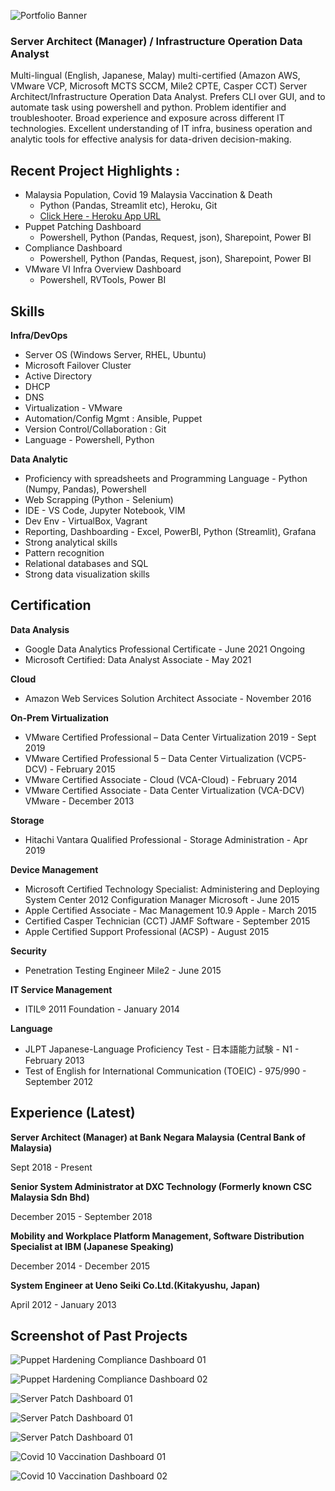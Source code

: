 ![Portfolio Banner](/images/MM_Portfolio_Banner.png)

### Server Architect (Manager) / Infrastructure Operation Data Analyst

Multi-lingual (English, Japanese, Malay) multi-certified (Amazon AWS, VMware VCP, Microsoft MCTS SCCM, Mile2 CPTE, Casper CCT) Server Architect/Infrastructure Operation Data Analyst. Prefers CLI over GUI, and to automate task using powershell and python. Problem identifier and troubleshooter. Broad experience and exposure across different IT technologies.  Excellent understanding of IT infra, business operation and analytic tools for effective analysis for data-driven decision-making.

## Recent Project Highlights :
* Malaysia Population, Covid 19 Malaysia Vaccination & Death 
  - Python (Pandas, Streamlit etc), Heroku, Git
  - [Click Here - Heroku App URL](http://moh-vaccination-mm.herokuapp.com/)
* Puppet Patching Dashboard 
  - Powershell, Python (Pandas, Request, json), Sharepoint, Power BI
* Compliance Dashboard 
  - Powershell, Python (Pandas, Request, json), Sharepoint, Power BI
* VMware VI Infra Overview Dashboard
  - Powershell, RVTools, Power BI

## Skills
**Infra/DevOps**
 - Server OS (Windows Server, RHEL, Ubuntu) 
 - Microsoft Failover Cluster
 - Active Directory 
 - DHCP 
 - DNS
 - Virtualization - VMware
 - Automation/Config Mgmt : Ansible, Puppet
 - Version Control/Collaboration : Git 
 - Language - Powershell, Python  

**Data Analytic**
 - Proficiency with spreadsheets and Programming Language - Python (Numpy, Pandas), Powershell
 - Web Scrapping (Python - Selenium) 
 - IDE - VS Code, Jupyter Notebook, VIM 
 - Dev Env - VirtualBox, Vagrant 
 - Reporting, Dashboarding - Excel, PowerBI, Python (Streamlit), Grafana 
 - Strong analytical skills 
 - Pattern recognition 
 - Relational databases and SQL 
 - Strong data visualization skills 


## Certification

**Data Analysis**
* Google Data Analytics Professional Certificate - June 2021 Ongoing
* Microsoft Certified: Data Analyst Associate - May 2021

**Cloud**
* Amazon Web Services Solution Architect Associate - November 2016

**On-Prem Virtualization**
* VMware Certified Professional – Data Center Virtualization 2019 - Sept 2019
* VMware Certified Professional 5 – Data Center Virtualization (VCP5-DCV) - February 2015
* VMware Certified Associate - Cloud (VCA-Cloud) - February 2014
* VMware Certified Associate - Data Center Virtualization (VCA-DCV) VMware - December 2013

**Storage**
* Hitachi Vantara Qualified Professional - Storage Administration - Apr 2019

**Device Management**
* Microsoft Certified Technology Specialist: Administering and Deploying System Center 2012 Configuration Manager Microsoft - June 2015 
* Apple Certified Associate - Mac Management 10.9 Apple - March 2015 
* Certified Casper Technician (CCT) JAMF Software - September 2015 
* Apple Certified Support Professional (ACSP) - August 2015

**Security**
* Penetration Testing Engineer Mile2 - June 2015 

**IT Service Management**
* ITIL® 2011 Foundation - January 2014

**Language**
* JLPT Japanese-Language Proficiency Test - 日本語能力試験 - N1 - February 2013
* Test of English for International Communication (TOEIC) - 975/990 - September 2012

## Experience (Latest)
**Server Architect (Manager) at Bank Negara Malaysia (Central Bank of Malaysia)**

Sept 2018 - Present

**Senior System Administrator at DXC Technology (Formerly known CSC Malaysia Sdn Bhd)**

December 2015 - September 2018

**Mobility and Workplace Platform Management,  Software Distribution Specialist at IBM (Japanese Speaking)**

December 2014 - December 2015 

**System Engineer at Ueno Seiki Co.Ltd.(Kitakyushu, Japan)**

April 2012 - January 2013

## Screenshot of Past Projects

![Puppet Hardening Compliance Dashboard 01](/images/002-Compliance-01.png)

![Puppet Hardening Compliance Dashboard 02](/images/002-Compliance-02.png)

![Server Patch Dashboard 01](/images/003-Patching-01.png)

![Server Patch Dashboard 01](/images/003-Patching-02.png)

![Server Patch Dashboard 01](/images/003-Patching-03.png)

![Covid 10 Vaccination Dashboard 01](/images/moh-01.png)

![Covid 10 Vaccination Dashboard 02](/images/moh-02.png)
